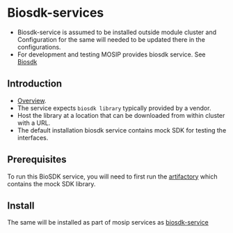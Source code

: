 # Biosdk-services

* Biosdk-service is assumed to be installed outside module cluster and Configuration for the same will needed to be updated there in the configurations.
* For development and testing MOSIP provides biosdk service. See [Biosdk](../../mosip/biosdk/README.md)

## Introduction
* [Overview](https://github.com/mosip/mosip-ref-impl/tree/develop/biosdk-services).
* The service expects `biosdk library` typically provided by a vendor.
* Host the library at a location that can be downloaded from within cluster with a URL.
* The default installation biosdk service contains mock SDK for testing the interfaces.

## Prerequisites
To run this BioSDK service, you will need to first run the [artifactory](../../mosip/artifactory/README.md) which contains the mock SDK library.

## Install
The same will be installed as part of mosip services as [biosdk-service](../../mosip/biosdk)

